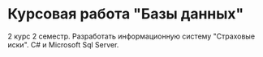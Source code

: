 # Курсовая работа "Базы данных"
2 курс 2 семестр. Разработать информационную систему "Страховые иски". C# и Microsoft Sql Server.